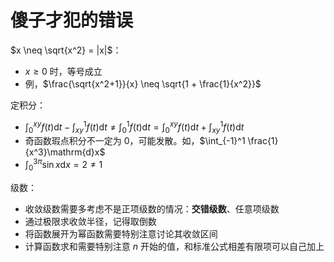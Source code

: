 # 傻子才犯的错误

$x \neq \sqrt{x^2} = |x|$：

- $x \geq 0$ 时，等号成立
- 例，$\frac{\sqrt{x^2+1}}{x} \neq \sqrt{1 + \frac{1}{x^2}}$

定积分：

- $\int_0^{xy}f(t)\mathrm{d}t - \int_{xy}^1f(t)\mathrm{d}t \neq \int_0^1f(t)\mathrm{d}t = \int_0^{xy}f(t)\mathrm{d}t + \int_{xy}^1f(t)\mathrm{d}t$
- 奇函数瑕点积分不一定为 0，可能发散。如，$\int_{-1}^1 \frac{1}{x^3}\mathrm{d}x$
- $\int_0^{3\pi}\sin x\mathrm{d}x = 2 \neq 1$

级数：

- 收敛级数需要多考虑不是正项级数的情况：**交错级数**、任意项级数
- 通过极限求收敛半径，记得取倒数
- 将函数展开为幂函数需要特别注意讨论其收敛区间
- 计算函数求和需要特别注意 $n$ 开始的值，和标准公式相差有限项可以自己加上
